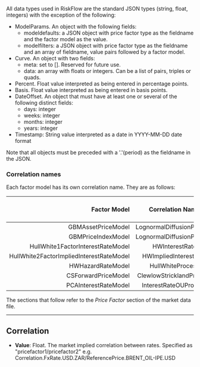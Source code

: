 All data types used in RiskFlow are the standard JSON types (string, float, integers) with the exception
of the following:

- ModelParams. An object with the following fields:
    - modeldefaults: a JSON object with price factor type as the fieldname and the factor model as the value.
    - modelfilters: a JSON object with price factor type as the fieldname and an array of fieldname, 
value pairs followed by a factor model.
- Curve. An object with two fields:
    - meta: set to []. Reserved for future use.
    - data: an array with floats or integers. Can be a list of pairs, triples or quads.
- Percent. Float value interpreted as being entered in percentage points.
- Basis. Float value interpreted as being entered in basis points.
- DateOffset. An object that must have at least one or several of the following distinct fields:
    - days: integer
    - weeks: integer
    - months: integer
    - years: integer
- Timestamp: String value interpreted as a date in YYYY-MM-DD date format

Note that all objects must be preceded with a '.'(period) as the fieldname in the JSON.

### Correlation names

Each factor model has its own correlation name. They are as follows:

| Factor Model      | Correlation Name     | Number of factors  | Sub Components  |
| -----------------:|:--------------------:| ------------------:| ---------------:|
| GBMAssetPriceModel  | LognormalDiffusionProcess | 1 | <NA> |
| GBMPriceIndexModel  | LognormalDiffusionProcess | 1 | <NA> |
| HullWhite1FactorInterestRateModel  | HWInterestRate | 1 | F1|
| HullWhite2FactorImpliedInterestRateModel  | HWImpliedInterestRate | 2 | F1, F2 |
| HWHazardRateModel | HullWhiteProcess | 1 | <NA> |
| CSForwardPriceModel | ClewlowStricklandProcess | 1 | <NA> |
| PCAInterestRateModel | InterestRateOUProcess | 3 | PC1,PC2,PC3 |

The sections that follow refer to the *Price Factor* section of the market data file.

---


## Correlation

- **Value**: Float. The market implied correlation between rates. Specified as "pricefactor1/pricefactor2" e.g. Correlation.FxRate.USD.ZAR/ReferencePrice.BRENT_OIL-IPE.USD